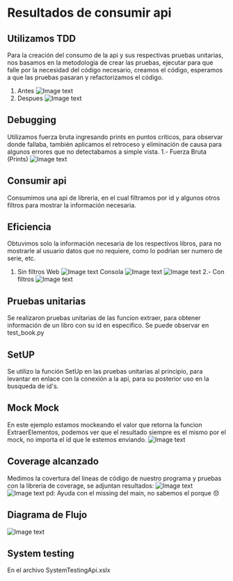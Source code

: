 # Resultados de consumir api 

## Utilizamos TDD
Para la creación del consumo de la api y sus respectivas pruebas unitarias, nos basamos en la metodologia de crear las pruebas, ejecutar para que falle por la necesidad del código necesario, creamos el código, esperamos a que las pruebas pasaran y refactorizamos el código.
1. Antes
![Image text](https://github.com/carlostrejo2308org/proyecto-api-equipo1/blob/main/images/Screenshot%20from%202022-04-22%2001-49-08.png)
2. Despues
![Image text](https://github.com/carlostrejo2308org/proyecto-api-equipo1/blob/main/images/MicrosoftTeams-image%20(1).png)
## Debugging
Utilizamos fuerza bruta ingresando prints en puntos críticos, para observar donde fallaba, también aplicamos el retroceso y eliminación de causa para algunos errores que no detectabamos a simple vista.
1.- Fuerza Bruta (Prints)
![Image text](https://github.com/carlostrejo2308org/proyecto-api-equipo1/blob/main/images/Screenshot%20from%202022-04-22%2001-05-42.png)

## Consumir api
Consumimos una api de libreria, en el cual filtramos por id y algunos otros filtros para mostrar la información necesaria.

## Eficiencia
Obtuvimos solo la información necesaria de los respectivos libros, para no mostrarle al usuario datos que no requiere, como lo podrian ser numero de serie, etc.
1. Sin filtros
Web
![Image text](https://github.com/carlostrejo2308org/proyecto-api-equipo1/blob/main/images/Screenshot%20from%202022-04-22%2001-02-52.png)
Consola
![Image text](https://github.com/carlostrejo2308org/proyecto-api-equipo1/blob/main/images/Screenshot%20from%202022-04-22%2001-21-26.png)
![Image text](https://github.com/carlostrejo2308org/proyecto-api-equipo1/blob/main/images/Screenshot%20from%202022-04-22%2001-31-09.png)
2.- Con filtros
![Image text](https://github.com/carlostrejo2308org/proyecto-api-equipo1/blob/main/images/Screenshot%20from%202022-04-22%2001-04-39.png)

## Pruebas unitarias
Se realizaron pruebas unitarias de las funcion extraer, para obtener información de un libro con su id en especifico.
Se puede observar en test_book.py

## SetUP
Se utilizo la función SetUp en las pruebas unitarias al principio, para levantar en enlace con la conexión a la api, para su posterior uso en la busqueda de id's.

## Mock Mock
En este ejemplo estamos mockeando el valor que retorna la funcion ExtraerElementos, podemos ver que el resultado siempre es el mismo por el mock, no importa el id que le estemos enviando.
![Image text](https://github.com/carlostrejo2308org/proyecto-api-equipo1/blob/main/images/MicrosoftTeams-image%20(2).png)

## Coverage alcanzado
Medimos la covertura del lineas de código de nuestro programa y pruebas con la libreria de coverage, se adjuntan resultados:
![Image text](https://github.com/carlostrejo2308org/proyecto-api-equipo1/blob/main/images/MicrosoftTeams-image%20(3).png)
![Image text](https://github.com/carlostrejo2308org/proyecto-api-equipo1/blob/main/images/MicrosoftTeams-image%20(4).png)
pd: Ayuda con el missing del main, no sabemos el porque 😞

## Diagrama de Flujo
![Image text](https://github.com/carlostrejo2308org/proyecto-api-equipo1/blob/main/images/DiagramaFlujoApi.png)

## System testing
En el archivo SystemTestingApi.xslx
